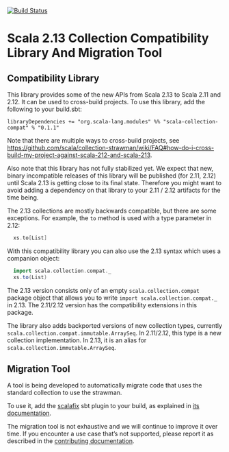 [![Build Status](https://travis-ci.org/scala/scala-collection-compat.svg?branch=master)](https://travis-ci.org/scala/scala-collection-compat)

# Scala 2.13 Collection Compatibility Library And Migration Tool

## Compatibility Library

This library provides some of the new APIs from Scala 2.13 to Scala 2.11 and 2.12. It can be used to cross-build projects.
To use this library, add the following to your build.sbt:

```
libraryDependencies += "org.scala-lang.modules" %% "scala-collection-compat" % "0.1.1"
```


Note that there are multiple ways to cross-build projects, see https://github.com/scala/collection-strawman/wiki/FAQ#how-do-i-cross-build-my-project-against-scala-212-and-scala-213.

Also note that this library has not fully stabilized yet. We expect that new, binary incompatible releases of this library will be published (for 2.11, 2.12) until Scala 2.13 is getting close to its final state. Therefore you might want to avoid adding a dependency on that library to your 2.11 / 2.12 artifacts for the time being.


The 2.13 collections are mostly backwards compatible, but there are some exceptions. For example, the `to` method is used with a type parameter in 2.12:

```scala
  xs.to[List]
```

With this compatibility library you can also use the 2.13 syntax which uses a companion object:

```scala
  import scala.collection.compat._
  xs.to(List)
```

The 2.13 version consists only of an empty `scala.collection.compat` package object that allows you to write `import scala.collection.compat._` in 2.13.
The 2.11/2.12 version has the compatibility extensions in this package.


The library also adds backported versions of new collection types, currently `scala.collection.compat.immutable.ArraySeq`. In 2.11/2.12, this type is a new collection implementation. In 2.13, it is an alias for `scala.collection.immutable.ArraySeq`.

## Migration Tool

A tool is being developed to automatically migrate code that uses the standard
collection to use the strawman.

To use it, add the [scalafix](https://scalacenter.github.io/scalafix/) sbt plugin
to your build, as explained in
[its documentation](https://scalacenter.github.io/scalafix/#Installation).

The migration tool is not exhaustive and we will continue to improve
it over time. If you encounter a use case that’s not supported, please
report it as described in the
[contributing documentation](CONTRIBUTING.md#migration-tool).
